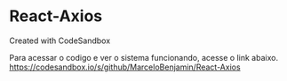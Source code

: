 # React-Axios
Created with CodeSandbox

Para acessar o codigo e ver o sistema funcionando, acesse o link abaixo.
https://codesandbox.io/s/github/MarceloBenjamin/React-Axios
